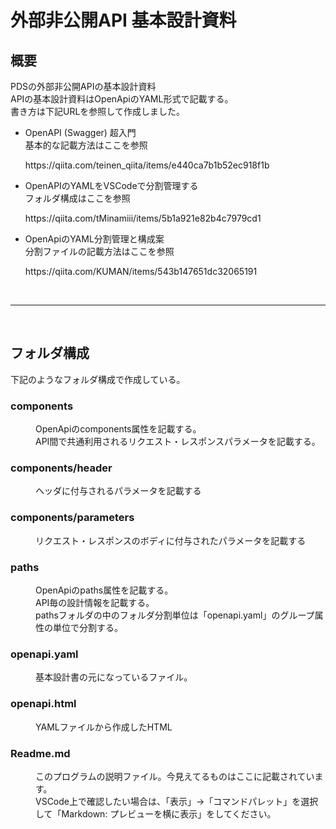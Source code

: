 # 外部非公開API 基本設計資料

## 概要
PDSの外部非公開APIの基本設計資料<br>
APIの基本設計資料はOpenApiのYAML形式で記載する。<br>
書き方は下記URLを参照して作成しました。
<ul>
    <li>OpenAPI (Swagger) 超入門</li>
        基本的な記載方法はここを参照<br>
        <p>https://qiita.com/teinen_qiita/items/e440ca7b1b52ec918f1b</p>
    <li>OpenAPIのYAMLをVSCodeで分割管理する</li>
        フォルダ構成はここを参照<br>
        <p>https://qiita.com/tMinamiii/items/5b1a921e82b4c7979cd1<p>
    <li>OpenApiのYAML分割管理と構成案</li>
        分割ファイルの記載方法はここを参照<br>
        <p>https://qiita.com/KUMAN/items/543b147651dc32065191</p>
</ul>

<br>
<hr>
<br>

## フォルダ構成
下記のようなフォルダ構成で作成している。

<dl>
    <dt><h3>components</h3></dt>
    <dd>
        OpenApiのcomponents属性を記載する。<br>
        API間で共通利用されるリクエスト・レスポンスパラメータを記載する。
    </dd>
    <dt><h3>components/header</h3></dt>
    <dd>ヘッダに付与されるパラメータを記載する</dd>
    <dt><h3>components/parameters</h3></dt>
    <dd>リクエスト・レスポンスのボディに付与されたパラメータを記載する</dd>
    <dt><h3>paths</h3></dt>
    <dd>
        OpenApiのpaths属性を記載する。<br>
        API毎の設計情報を記載する。<br>
        pathsフォルダの中のフォルダ分割単位は「openapi.yaml」のグループ属性の単位で分割する。
    </dd>
    <dt><h3>openapi.yaml</h3></dt>
    <dd>
        基本設計書の元になっているファイル。
    </dd>
    <dt><h3>openapi.html</h3></dt>
    <dd>YAMLファイルから作成したHTML</dd>
    <dt><h3>Readme.md</h3></dt>
    <dd>
        このプログラムの説明ファイル。今見えてるものはここに記載されています。</br>
        VSCode上で確認したい場合は、「表示」→「コマンドパレット」を選択して「Markdown: プレビューを横に表示」をしてください。
    </dd>
</dl>
